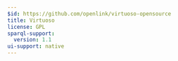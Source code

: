 ```yaml
---
$id: https://github.com/openlink/virtuoso-opensource
title: Virtuoso
license: GPL
sparql-support:
  version: 1.1
ui-support: native
---
```

